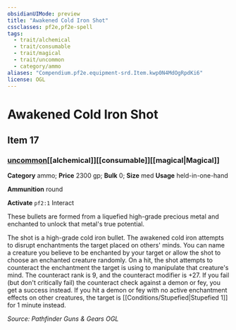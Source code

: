 ```yaml
---
obsidianUIMode: preview
title: "Awakened Cold Iron Shot"
cssclasses: pf2e,pf2e-spell
tags:
  - trait/alchemical
  - trait/consumable
  - trait/magical
  - trait/uncommon
  - category/ammo
aliases: "Compendium.pf2e.equipment-srd.Item.kwp0N4MdOgRpdKi6"
license: OGL
---
```

# Awakened Cold Iron Shot
## Item 17
### [uncommon](uncommon.md "Uncommon Rarity Trait")[[alchemical]][[consumable]][[magical|Magical]]

**Category** ammo; 
**Price** 2300 gp; 
**Bulk** 0; **Size** med
**Usage** held-in-one-hand

**Ammunition** round

**Activate** `pf2:1` Interact

These bullets are formed from a liquefied high-grade precious metal and enchanted to unlock that metal's true potential.

The shot is a high-grade cold iron bullet. The awakened cold iron attempts to disrupt enchantments the target placed on others' minds. You can name a creature you believe to be enchanted by your target or allow the shot to choose an enchanted creature randomly. On a hit, the shot attempts to counteract the enchantment the target is using to manipulate that creature's mind. The counteract rank is 9, and the counteract modifier is +27. If you fail (but don't critically fail) the counteract check against a demon or fey, you get a success instead. If you hit a demon or fey with no active enchantment effects on other creatures, the target is [[Conditions/Stupefied|Stupefied 1]] for 1 minute instead.

*Source: Pathfinder Guns & Gears*
*OGL*
